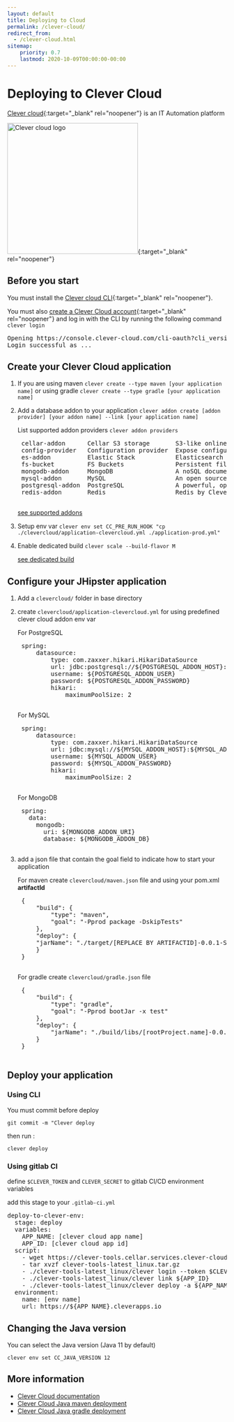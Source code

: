 ```yaml
---
layout: default
title: Deploying to Cloud
permalink: /clever-cloud/
redirect_from:
  - /clever-cloud.html
sitemap:
    priority: 0.7
    lastmod: 2020-10-09T00:00:00-00:00
---
```


# Deploying to Clever Cloud
[Clever cloud](https://www.clever-cloud.com/){:target="_blank" rel="noopener"} is an IT Automation platform

[<img src="{{ site.url }}/images/logo/logo_clever_cloud.png" alt="Clever cloud logo" width="300px" />](https://www.clever-cloud.com/){:target="_blank" rel="noopener"}

## Before you start

You must install the [Clever cloud CLI](https://www.clever-cloud.com/doc/clever-tools/getting_started/){:target="_blank" rel="noopener"}.

You must also [create a Clever Cloud account](https://api.clever-cloud.com/v2/sessions/signup){:target="_blank" rel="noopener"} and log in with the CLI by running the following command `clever login`
<pre>
Opening https://console.clever-cloud.com/cli-oauth?cli_version=2.7.1&cli_token=XXX in your browser to log you in…
Login successful as ...
</pre>


## Create your Clever Cloud application

1. If you are using maven `clever create --type maven [your application name]` or using gradle `clever create --type gradle [your application name]`

2. Add a database addon to your application `clever addon create [addon provider] [your addon name] --link [your application name]`

    List supported addon providers `clever addon providers`
    <pre>
    cellar-addon      Cellar S3 storage       S3-like online file storage web service
    config-provider   Configuration provider  Expose configuration to your applications  (via environment variables)
    es-addon          Elastic Stack           Elasticsearch with Kibana and APM server as options
    fs-bucket         FS Buckets              Persistent file system for your application
    mongodb-addon     MongoDB                 A noSQL document-oriented database
    mysql-addon       MySQL                   An open source relational database management system
    postgresql-addon  PostgreSQL              A powerful, open source object-relational database system
    redis-addon       Redis                   Redis by Clever Cloud is an in-memory key-value data store, powered by Clever Cloud
    </pre>

    [see supported addons](https://www.clever-cloud.com/doc/addons/clever-cloud-addons/#available-add-ons)

3. Setup env var `clever env set CC_PRE_RUN_HOOK "cp ./clevercloud/application-clevercloud.yml ./application-prod.yml"`

4. Enable dedicated build `clever scale --build-flavor M`

    [see dedicated build](https://www.clever-cloud.com/doc/admin-console/apps-management/#dedicated-build)


## Configure your JHipster application
1. Add a `clevercloud/` folder in base directory

2. create `clevercloud/application-clevercloud.yml` for using predefined clever cloud addon env var

    For PostgreSQL
    <pre>
    spring:
        datasource:
            type: com.zaxxer.hikari.HikariDataSource        
            url: jdbc:postgresql://${POSTGRESQL_ADDON_HOST}:${POSTGRESQL_ADDON_PORT}/${POSTGRESQL_ADDON_DB}?useUnicode=true&characterEncoding=utf8&useSSL=false
            username: ${POSTGRESQL_ADDON_USER}
            password: ${POSTGRESQL_ADDON_PASSWORD}
            hikari:
                maximumPoolSize: 2
    </pre>

    For MySQL
    <pre>
    spring:
        datasource:
            type: com.zaxxer.hikari.HikariDataSource        
            url: jdbc:mysql://${MYSQL_ADDON_HOST}:${MYSQL_ADDON_PORT}/${MYSQL_ADDON_DB}?useUnicode=true&characterEncoding=utf8&useSSL=false
            username: ${MYSQL_ADDON_USER}
            password: ${MYSQL_ADDON_PASSWORD}
            hikari:
                maximumPoolSize: 2
    </pre>

    For MongoDB
    <pre>
    spring:
      data:
        mongodb:
          uri: ${MONGODB_ADDON_URI}
          database: ${MONGODB_ADDON_DB}
    </pre>



3. add a json file that contain the goal field to indicate how to start your application

    For maven
    create `clevercloud/maven.json` file and using your pom.xml **artifactId**
    
    <pre>
    {
        "build": {
            "type": "maven",
            "goal": "-Pprod package -DskipTests"
        },
        "deploy": {
        "jarName": "./target/[REPLACE BY ARTIFACTID]-0.0.1-SNAPSHOT.jar"
        }
    }
    </pre>

    For gradle
    create `clevercloud/gradle.json` file 

    <pre>
    {
        "build": {
            "type": "gradle",
            "goal": "-Pprod bootJar -x test"
        },
        "deploy": {
            "jarName": "./build/libs/[rootProject.name]-0.0.1-SNAPSHOT.jar"
        }
    }
    </pre>

## Deploy your application
### Using CLI
You must commit before deploy

`git commit -m "Clever deploy`

then run :

`clever deploy`

### Using gitlab CI

define `$CLEVER_TOKEN` and `CLEVER_SECRET` to gitlab CI/CD environment variables

add this stage to your `.gitlab-ci.yml`
<pre>
deploy-to-clever-env:
  stage: deploy
  variables:
    APP_NAME: [clever cloud app name]
    APP_ID: [clever cloud app id]
  script:
    - wget https://clever-tools.cellar.services.clever-cloud.com/releases/latest/clever-tools-latest_linux.tar.gz
    - tar xvzf clever-tools-latest_linux.tar.gz
    - ./clever-tools-latest_linux/clever login --token $CLEVER_TOKEN --secret $CLEVER_SECRET
    - ./clever-tools-latest_linux/clever link ${APP_ID}
    - ./clever-tools-latest_linux/clever deploy -a ${APP_NAME}
  environment:
    name: [env name]
    url: https://${APP_NAME}.cleverapps.io
</pre>

## Changing the Java version

You can select the Java version (Java 11 by default)
```
clever env set CC_JAVA_VERSION 12
```

## More information

*   [Clever Cloud documentation](https://www.clever-cloud.com/doc/)
*   [Clever Cloud Java maven deployment](https://www.clever-cloud.com/doc/java/java-maven/)
*   [Clever Cloud Java gradle deployment](https://www.clever-cloud.com/doc/java/java-gradle/)